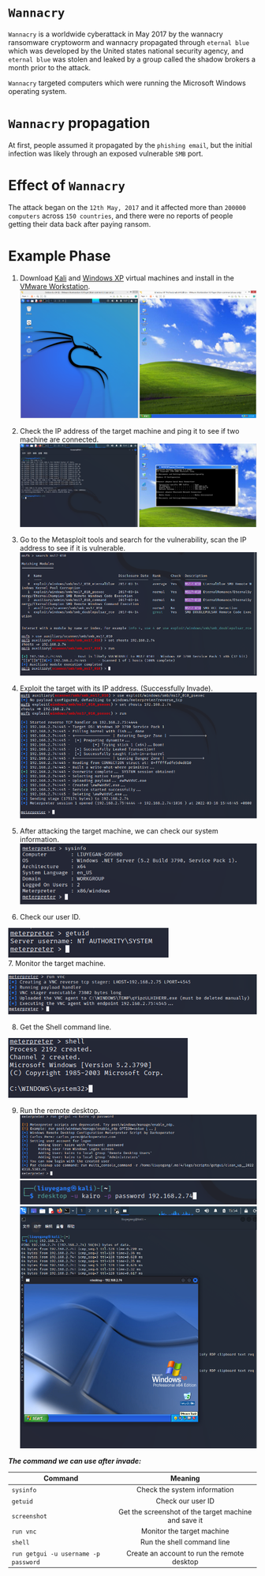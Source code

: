 # `Wannacry`
 `Wannacry` is a worldwide cyberattack in May 2017 by the wannacry ransomware cryptoworm and wannacry propagated through `eternal blue` which was developed by the United states national security agency, and `eternal blue` was stolen and leaked by a group called the shadow brokers a month prior to the attack. 

`Wannacry` targeted computers which were running the Microsoft Windows operating system.

# `Wannacry` propagation
At first, people assumed it propagated by the `phishing email`, but the initial infection was likely through an exposed vulnerable `SMB` port.

# Effect of `Wannacry`
 
The attack began on the `12th May, 2017` and it affected more than `200000 computers` across `150 countries`, and there were no reports of people getting their data back after paying ransom.

# Example Phase

 1. Download [Kali](https://www.kali.org/get-kali/ "Kali download page") and [Windows XP](https://isoriver.com/windows-xp-iso-download/ "Windows XP download page") virtual machines and install in the [VMware Workstation](https://www.vmware.com/ca/products/workstation-pro.html "VMware Workstation download page").
![alt text](https://github.com/KairoGoo/presentation_2/blob/main/images/1.png) 

 2. Check the IP address of the target machine and ping it to see  if two machine are connected.
![alt text](https://github.com/KairoGoo/presentation_2/blob/main/images/2.png) 

 3. Go to the Metasploit tools and search for the vulnerability, scan the IP address to see if it is vulnerable.
![alt text](https://github.com/KairoGoo/presentation_2/blob/main/images/3.png) 

 4. Exploit the target with its IP address. (Successfully Invade).
![alt text](https://github.com/KairoGoo/presentation_2/blob/main/images/4.png)

 5. After attacking the target machine, we can check our system information. 
![alt text](https://github.com/KairoGoo/presentation_2/blob/main/images/5.png)  

 6. Check our user ID.
 
![alt text](https://github.com/KairoGoo/presentation_2/blob/main/images/6.png)  
 7. Monitor the target machine.
 
![alt text](https://github.com/KairoGoo/presentation_2/blob/main/images/7.png) 

 8. Get the Shell command line.
 
![alt text](https://github.com/KairoGoo/presentation_2/blob/main/images/8.png) 

 9. Run the remote desktop.
![alt text](https://github.com/KairoGoo/presentation_2/blob/main/images/9_1.png) 
![alt text](https://github.com/KairoGoo/presentation_2/blob/main/images/9_2.png)
![alt text](https://github.com/KairoGoo/presentation_2/blob/main/images/9_3.png) 

***The command we can use after invade:*** 
 
 | Command                | Meaning       |
| ---------------------  |:-------------:|
| `sysinfo` | Check the system information     | 
| `getuid` |  Check our user ID   |   
| `screenshot` |  Get the screenshot of the target machine and save it    |
| `run vnc` |  Monitor the target machine |  
| `shell` | Run the shell command line  |  
| `run getgui -u username -p password` |  Create an account to run the remote desktop |  

> 
